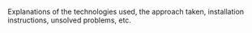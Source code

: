 Explanations of the technologies used, the approach taken, installation instructions, unsolved problems, etc.


